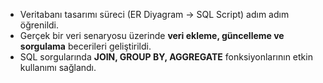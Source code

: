 - Veritabanı tasarımı süreci (ER Diyagram → SQL Script) adım adım öğrenildi.  
- Gerçek bir veri senaryosu üzerinde **veri ekleme, güncelleme ve sorgulama** becerileri geliştirildi.  
- SQL sorgularında **JOIN, GROUP BY, AGGREGATE** fonksiyonlarının etkin kullanımı sağlandı.  
